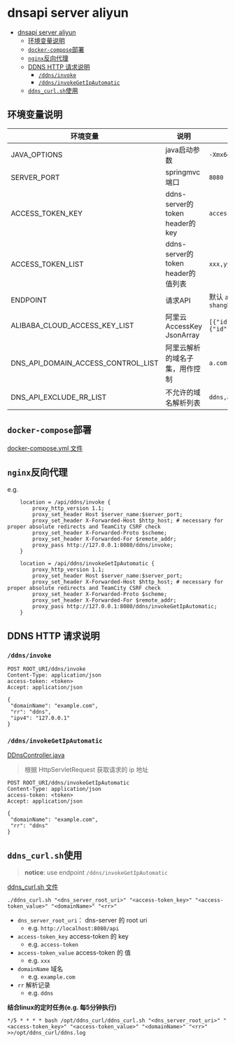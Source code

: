 # dnsapi server aliyun

<!-- TOC -->

* [dnsapi server aliyun](#dnsapi-server-aliyun)
  * [环境变量说明](#环境变量说明)
  * [`docker-compose`部署](#docker-compose部署)
  * [`nginx`反向代理](#nginx反向代理)
  * [DDNS HTTP 请求说明](#ddns-http-请求说明)
    * [`/ddns/invoke`](#ddnsinvoke)
    * [`/ddns/invokeGetIpAutomatic`](#ddnsinvokegetipautomatic)
  * [`ddns_curl.sh`使用](#ddns_curlsh使用)

<!-- TOC -->

## 环境变量说明

| 环境变量                               | 说明                           | 示例值                                                         |
|------------------------------------|------------------------------|-------------------------------------------------------------|
| JAVA_OPTIONS                       | java启动参数                     | `-Xmx64M`                                                   |
| SERVER_PORT                        | springmvc端口                  | `8080`                                                      |
| ACCESS_TOKEN_KEY                   | ddns-server的token header的key | `access-token`                                              |
| ACCESS_TOKEN_LIST                  | ddns-server的token header的值列表 | `xxx,yyy,zzz`                                               |
| ENDPOINT                           | 请求API                        | 默认 `alidns.cn-shanghai.aliyuncs.com`                        |
| ALIBABA_CLOUD_ACCESS_KEY_LIST      | 阿里云AccessKey JsonArray       | `[{"id":"aaa","secret":"bbb"},{"id":"xxx","secret":"yyy"}]` |
| DNS_API_DOMAIN_ACCESS_CONTROL_LIST | 阿里云解析的域名子集，用作控制              | `a.com,b.com `                                              |
| DNS_API_EXCLUDE_RR_LIST            | 不允许的域名解析列表                   | `ddns,api`                                                  |

## `docker-compose`部署

[docker-compose.yml 文件](docker-compose.yml)

## `nginx`反向代理

e.g.

```nginx configuration
    location = /api/ddns/invoke {
        proxy_http_version 1.1;
        proxy_set_header Host $server_name:$server_port;
        proxy_set_header X-Forwarded-Host $http_host; # necessary for proper absolute redirects and TeamCity CSRF check
        proxy_set_header X-Forwarded-Proto $scheme;
        proxy_set_header X-Forwarded-For $remote_addr;
        proxy_pass http://127.0.0.1:8080/ddns/invoke;
    }
    
    location = /api/ddns/invokeGetIpAutomatic {
        proxy_http_version 1.1;
        proxy_set_header Host $server_name:$server_port;
        proxy_set_header X-Forwarded-Host $http_host; # necessary for proper absolute redirects and TeamCity CSRF check
        proxy_set_header X-Forwarded-Proto $scheme;
        proxy_set_header X-Forwarded-For $remote_addr;
        proxy_pass http://127.0.0.1:8080/ddns/invokeGetIpAutomatic;
    }

```

## DDNS HTTP 请求说明

### `/ddns/invoke`

```http request
POST ROOT_URI/ddns/invoke
Content-Type: application/json
access-token: <token>
Accept: application/json

{
 "domainName": "example.com",
 "rr": "ddns",
 "ipv4": "127.0.0.1"
}
```

### `/ddns/invokeGetIpAutomatic`

[DDnsController.java](src/main/java/io/intellij/devops/ddns/server/controller/DDnsController.java)

> 根据 HttpServletRequest 获取请求的 ip 地址

```http request
POST ROOT_URI/ddns/invokeGetIpAutomatic
Content-Type: application/json
access-token: <token>
Accept: application/json

{
 "domainName": "example.com",
 "rr": "ddns"
}
```

## `ddns_curl.sh`使用

> **notice**: use endpoint `/ddns/invokeGetIpAutomatic`

[ddns_curl.sh 文件](ddns-cron_image/ddns_curl.sh)

```shell
./ddns_curl.sh "<dns_server_root_uri>" "<access-token_key>" "<access-token_value>" "<domainName>" "<rr>"
```

- `dns_server_root_uri`： dns-server 的 root uri
  - e.g. `http://localhost:8080/api`
- `access-token_key` access-token 的 key
  - e.g. `access-token`
- `access-token_value` access-token 的 值
  - e.g. `xxx`
- `domainName` 域名
  - e.g. `example.com`
- `rr` 解析记录
  - e.g. `ddns`

**结合linux的定时任务(e.g. 每5分钟执行)**

```shell
*/5 * * * * bash /opt/ddns_curl/ddns_curl.sh "<dns_server_root_uri>" "<access-token_key>" "<access-token_value>" "<domainName>" "<rr>" >>/opt/ddns_curl/ddns.log
```
